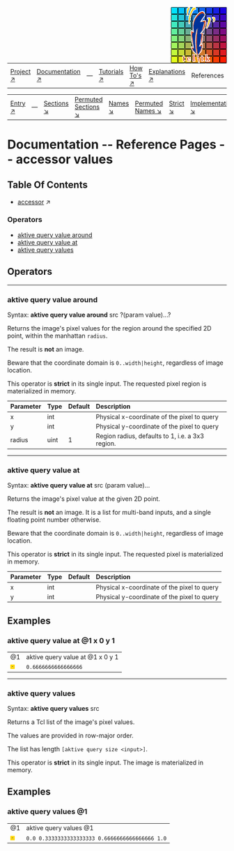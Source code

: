 <img src='../assets/aktive-logo-128.png' style='float:right;'>

||||||||
|---|---|---|---|---|---|---|
|[Project ↗](../../README.md)|[Documentation ↗](../index.md)|&mdash;|[Tutorials ↗](../tutorials.md)|[How To's ↗](../howtos.md)|[Explanations ↗](../explanations.md)|References|

|||||||||
|---|---|---|---|---|---|---|---|
|[Entry ↗](index.md)|&mdash;|[Sections ↘](bysection.md)|[Permuted Sections ↘](bypsection.md)|[Names ↘](byname.md)|[Permuted Names ↘](bypname.md)|[Strict ↘](strict.md)|[Implementations ↘](bylang.md)|

# Documentation -- Reference Pages -- accessor values

## Table Of Contents

  - [accessor](accessor.md) ↗


### Operators

 - [aktive query value around](#query_value_around)
 - [aktive query value at](#query_value_at)
 - [aktive query values](#query_values)

## Operators

---
### <a name='query_value_around'></a> aktive query value around

Syntax: __aktive query value around__ src ?(param value)...?

Returns the image's pixel values for the region around the specified 2D point, within the manhattan `radius`.

The result is __not__ an image.

Beware that the coordinate domain is `0..width|height`, regardless of image location.

This operator is __strict__ in its single input. The requested pixel region is materialized in memory.

|Parameter|Type|Default|Description|
|:---|:---|:---|:---|
|x|int||Physical x-coordinate of the pixel to query|
|y|int||Physical y-coordinate of the pixel to query|
|radius|uint|1|Region radius, defaults to 1, i.e. a 3x3 region.|

---
### <a name='query_value_at'></a> aktive query value at

Syntax: __aktive query value at__ src (param value)...

Returns the image's pixel value at the given 2D point.

The result is __not__ an image. It is a list for multi-band inputs, and a single floating point number otherwise.

Beware that the coordinate domain is `0..width|height`, regardless of image location.

This operator is __strict__ in its single input. The requested pixel is materialized in memory.

|Parameter|Type|Default|Description|
|:---|:---|:---|:---|
|x|int||Physical x-coordinate of the pixel to query|
|y|int||Physical y-coordinate of the pixel to query|

## Examples

### aktive query value at @1 x 0 y 1

|||
|---|---|
|@1|aktive query value at @1 x 0 y 1|
|<img src='example-00185.png' alt='aktive query value at @1 x 0 y 1' style='border:4px solid gold'>|`0.6666666666666666`

---
### <a name='query_values'></a> aktive query values

Syntax: __aktive query values__ src

Returns a Tcl list of the image's pixel values.

The values are provided in row-major order.

The list has length `[aktive query size <input>]`.

This operator is __strict__ in its single input. The image is materialized in memory.


## Examples

### aktive query values @1

|||
|---|---|
|@1|aktive query values @1|
|<img src='example-00187.png' alt='aktive query values @1' style='border:4px solid gold'>|`0.0 0.3333333333333333 0.6666666666666666 1.0`

